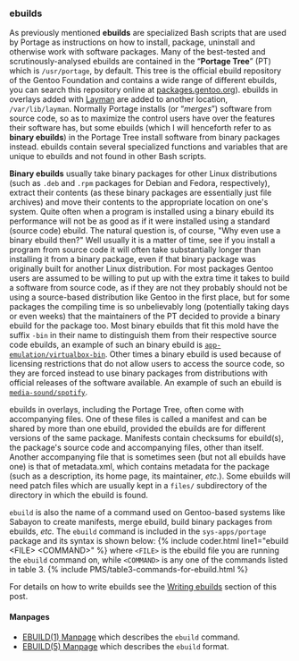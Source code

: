### ebuilds
As previously mentioned **ebuilds** are specialized Bash scripts that are used by Portage as instructions on how to install, package, uninstall and otherwise work with software packages. Many of the best-tested and scrutinously-analysed ebuilds are contained in the &ldquo;**Portage Tree**&rdquo; (PT) which is `/usr/portage`, by default. This tree is the official ebuild repository of the Gentoo Foundation and contains a wide range of different ebuilds, you can search this repository online at [packages.gentoo.org](https://packages.gentoo.org)). ebuilds in overlays added with [Layman](#layman) are added to another location, `/var/lib/layman`. Normally Portage installs (or &ldquo;*merges*&rdquo;) software from source code, so as to maximize the control users have over the features their software has, but some ebuilds (which I will henceforth refer to as **binary ebuilds**) in the Portage Tree install software from binary packages instead. ebuilds contain several specialized functions and variables that are unique to ebuilds and not found in other Bash scripts.

**Binary ebuilds** usually take binary packages for other Linux distributions (such as `.deb` and `.rpm` packages for Debian and Fedora, respectively), extract their contents (as these binary packages are essentially just file archives) and move their contents to the appropriate location on one's system. Quite often when a program is installed using a binary ebuild its performance will not be as good as if it were installed using a standard (source code) ebuild. The natural question is, of course, "Why even use a binary ebuild then?" Well usually it is a matter of time, see if you install a program from source code it will often take substantially longer than installing it from a binary package, even if that binary package was originally built for another Linux distribution. For most packages Gentoo users are assumed to be willing to put up with the extra time it takes to build a software from source code, as if they are not they probably should not be using a source-based distribution like Gentoo in the first place, but for some packages the compiling time is so unbelievably long (potentially taking days or even weeks) that the maintainers of the PT decided to provide a binary ebuild for the package too. Most binary ebuilds that fit this mold have the suffix `-bin` in their name to distinguish them from their respective source code ebuilds, an example of such an binary ebuild is [`app-emulation/virtualbox-bin`](https://packages.gentoo.org/packages/app-emulation/virtualbox-bin). Other times a binary ebuild is used because of licensing restrictions that do not allow users to access the source code, so they are forced instead to use binary packages from distributions with official releases of the software available. An example of such an ebuild is [`media-sound/spotify`](https://packages.gentoo.org/packages/media-sound/spotify).

ebuilds in overlays, including the Portage Tree, often come with accompanying files. One of these files is called a manifest and can be shared by more than one ebuild, provided the ebuilds are for different versions of the same package. Manifests contain checksums for ebuild(s), the package's source code and accompanying files, other than itself. Another accompanying file that is sometimes seen (but not all ebuilds have one) is that of metadata.xml, which contains metadata for the package (such as a description, its home page, its maintainer, *etc.*). Some ebuilds will need patch files which are usually kept in a `files/` subdirectory of the directory in which the ebuild is found.

`ebuild` is also the name of a command used on Gentoo-based systems like Sabayon to create manifests, merge ebuild, build binary packages from ebuilds, *etc.* The `ebuild` command is included in the `sys-apps/portage` package and its syntax is shown below:
{% include coder.html line1="ebuild &lt;FILE&gt; &lt;COMMAND&gt;" %}
where `<FILE>` is the ebuild file you are running the `ebuild` command on, while `<COMMAND>` is any one of the commands listed in table 3.
{% include PMS/table3-commands-for-ebuild.html %}

For details on how to write ebuilds see the [Writing ebuilds](#writing-ebuilds) section of this post.

#### Manpages
* [EBUILD(1) Manpage](/man/ebuild.1.html) which describes the `ebuild` command.
* [EBUILD(5) Manpage](/man/ebuild.5.html) which describes the `ebuild` format.
